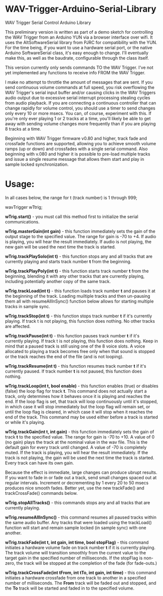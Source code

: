 WAV-Trigger-Arduino-Serial-Library
==================================

WAV Trigger Serial Control Arduino Library

This preliminary version is written as part of a demo sketch for controlling
the WAV Trigger from an Arduino YUN via a browser interface over wifi. It uses
the AltSoftwareSerial library from PJRC for compatibility with the YUN. For
the time being, if you want to use a hardware serial port, or the native
Arduino SoftwareSerial class, it's easy enough to change. I'll eventually make
this, as well as the baudrate, configurable through the class itself.

This version currently only sends commands TO the WAV Trigger. I've not yet
implemented any functions to receive info FROM the WAV Trigger.

I make no attempt to throttle the amount of messages that are sent. If you send
continuous volume commands at full speed, you risk overflowing the WAV Trigger's
serial input buffer and/or causing clicks in the WAV Triggers audio output due to
excessive serial interrupt processing stealing cycles from audio playback. If you
are connecting a continuous controller that can change rapidly for volume control,
you should use a timer to send changes only every 10 or more msecs. You can, of
course, experiment with this. If you're only ever playing 1 or 2 tracks at a time,
you'll likely be able to get away with sending volume changes more frequently
than if you are playing 8 tracks at a time.

Beginning with WAV Trigger firmware v0.80 and higher, track fade and crossfade
functions are supported, allowing you to achieve smooth volume ramps (up or down)
and crossfades with a single serial command. Also beginning with v.080 and higher
it is possible to pre-load multiple tracks and issue a single resume message that
allows them start and play in sample locked synchronization.


Usage:
======

In all cases below, the range for t (track number) is 1 through 999;

wavTrigger wTtrig;

**wTrig.start()** - you must call this method first to initialize the serial
  communications.

**wTrig.masterGain(int gain)** - this function immediately sets the gain of
  the output stage to the specified value. The range for gain is -70 to +4. If audio
  is playing, you will hear the result immediately. If audio is not playing, the new
  gain will be used the next time the track is started.

**wTrig.trackPlaySolo(int t)** - this function stops any and all tracks that are
  currently playing and starts track number **t** from the beginning.

**wTrig.trackPlayPoly(int t)** - this function starts track number **t** from the
  beginning, blending it with any other tracks that are currently playing,
  including potentially another copy of the same track.
  
**wTrig.trackLoad(int t)** - this function loads track number **t** and pauses it
  at the beginning of the track. Loading muiltiple tracks and then un-pausing them
  all with resumeAllInSync() function below allows for starting multiple tracks in
  sample sync.
  
**wTrig.trackStop(int t)** - this function stops track number **t** if it's currently
  playing. If track t is not playing, this function does nothing. No other
  tracks are affected.
  
**wTrig.trackPause(int t)** - this function pauses track number **t** if it's currently
  playing. If track t is not playing, this function does nothing. Keep in mind
  that a paused track is still using one of the 8 voice slots. A voice allocated
  to playing a track becomes free only when that sound is stopped or the track
  reaches the end of the file (and is not looping).
  
**wTrig.trackResume(int t)** - this function resumes track number **t** if it's currently
  paused. If track number **t** is not paused, this function does nothing.
  
**wTrig.trackLoop(int t, bool enable)** - this function enables (true) or disables
  (false) the loop flag for track **t**. This command does not actually start a track,
  only determines how it behaves once it is playing and reaches the end. If the
  loop flag is set, that track will loop continuously until it's stopped, in which
  case it will stop immediately but the loop flag will remain set, or until the loop
  flag is cleared, in which case it will stop when it reaches the end of the track.
  This command may be used either before a track is started or while it's playing.
  
**wTrig.trackGain(int t, int gain)** - this function immediately sets the gain of
  track **t** to the specified value. The range for gain is -70 to +10. A value of
  0 (no gain) plays the track at the nominal value in the wav file. This is the
  default gain for every track until changed. A value of -70 is completely
  muted. If the track is playing, you will hear the result immediately. If the
  track is not playing, the gain will be used the next time the track is started.
  Every track can have its own gain.
  
  Because the effect is immediate, large changes can produce ubrupt results. If
  you want to fade in or fade out a track, send small changes spaced out at regular
  intervals. Increment or decrementing by 1 every 20 to 50 msecs produces nice
  smooth fades. Better yet, use the new trackFade() and trackCrossFade() commands
  below.
  
**wTrig.stopAllTracks()** - this commands stops any and all tracks that are currently
  playing.
  
**wTrig.resumeAllInSync()** - this command resumes all paused tracks within the same
  audio buffer. Any tracks that were loaded using the trackLoad() function will start
  and remain sample locked (in sample sync) with one another.

**wTrig.trackFade(int t, int gain, int time, bool stopFlag)** - this command initiates
  a hardware volume fade on track number **t** if it is currently playing. The track
  volume will transition smoothly from the current value to the target gain in the
  specified number of milliseconds. If the stopFlag is non-zero, the track will be
  stopped at the completion of the fade (for fade-outs.)

**wTrig.trackCrossFade(int tFrom, int tTo, int gain, int time)** - this command
  initiates a hardware crossfade from one track to another in a specified number of
  milliseconds. The **From** track will be faded out and stopped, and the **To** track
  will be started and faded in to the specified volume.
 

  
